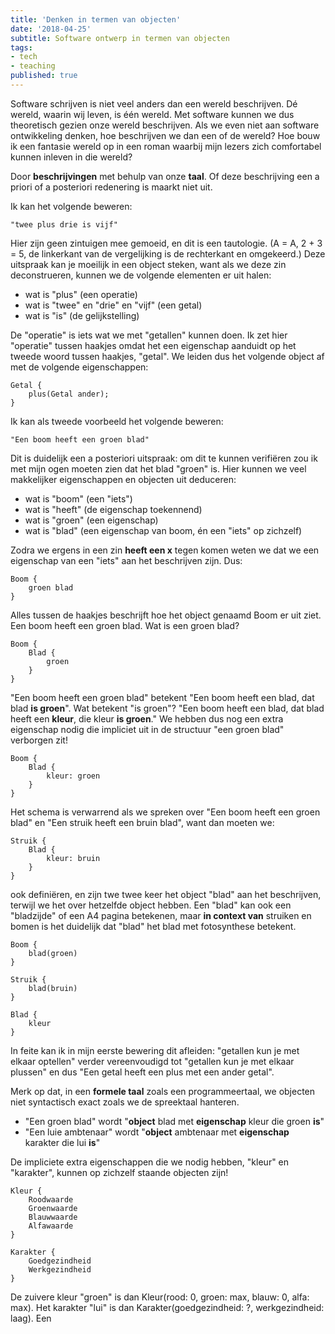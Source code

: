```yaml
---
title: 'Denken in termen van objecten'
date: '2018-04-25'
subtitle: Software ontwerp in termen van objecten
tags:
- tech
- teaching
published: true
---
```


Software schrijven is niet veel anders dan een wereld beschrijven. Dé wereld, waarin wij leven, is één wereld. Met software kunnen we dus theoretisch gezien onze wereld beschrijven. Als we even niet aan software ontwikkeling denken, hoe beschrijven we dan een of de wereld? Hoe bouw ik een fantasie wereld op in een roman waarbij mijn lezers zich comfortabel kunnen inleven in die wereld? 

Door **beschrijvingen** met behulp van onze **taal**. Of deze beschrijving een a priori of a posteriori redenering is maarkt niet uit. 

Ik kan het volgende beweren:

	"twee plus drie is vijf" 

Hier zijn geen zintuigen mee gemoeid, en dit is een tautologie. (A = A, 2 + 3 = 5, de linkerkant van de vergelijking is de rechterkant en omgekeerd.) 
Deze uitspraak kan je moeilijk in een object steken, want als we deze zin deconstrueren, kunnen we de volgende elementen er uit halen:

- wat is "plus" (een operatie)
- wat is "twee" en "drie" en "vijf" (een getal)
- wat is "is" (de gelijkstelling)

De "operatie" is iets wat we met "getallen" kunnen doen. Ik zet hier "operatie" tussen haakjes omdat het een eigenschap aanduidt op het tweede woord tussen haakjes, "getal". We leiden dus het volgende object af met de volgende eigenschappen:

	Getal {
		plus(Getal ander);
	}

Ik kan als tweede voorbeeld het volgende beweren:

	"Een boom heeft een groen blad"

Dit is duidelijk een a posteriori uitspraak: om dit te kunnen verifiëren zou ik met mijn ogen moeten zien dat het blad "groen" is. 
Hier kunnen we veel makkelijker eigenschappen en objecten uit deduceren:

- wat is "boom" (een "iets")
- wat is "heeft" (de eigenschap toekennend)
- wat is "groen" (een eigenschap)
- wat is "blad" (een eigenschap van boom, én een "iets" op zichzelf)

Zodra we ergens in een zin **heeft een x** tegen komen weten we dat we een eigenschap van een "iets" aan het beschrijven zijn. Dus:

	Boom {
		groen blad
	}

Alles tussen de haakjes beschrijft hoe het object genaamd Boom er uit ziet. Een boom heeft een groen blad. Wat is een groen blad?

	Boom {
		Blad {
			groen
		}
	}

"Een boom heeft een groen blad" betekent "Een boom heeft een blad, dat blad **is groen**". Wat betekent "is groen"? "Een boom heeft een blad, dat blad heeft een **kleur**, die kleur **is groen**." We hebben dus nog een extra eigenschap nodig die impliciet uit in de structuur "een groen blad" verborgen zit! 

	Boom {
		Blad {
			kleur: groen
		}
	}

Het schema is verwarrend als we spreken over "Een boom heeft een groen blad" en "Een struik heeft een bruin blad", want dan moeten we:

	Struik {
		Blad {
			kleur: bruin
		}
	}

ook definiëren, en zijn twe twee keer het object "blad" aan het beschrijven, terwijl we het over hetzelfde object hebben. Een "blad" kan ook een "bladzijde" of een A4 pagina betekenen, maar **in context van** struiken en bomen is het duidelijk dat "blad" het blad met fotosynthese betekent. 

	Boom {
		blad(groen)
	}

	Struik {
		blad(bruin)
	}

	Blad {
		kleur
	}

In feite kan ik in mijn eerste bewering dit afleiden: "getallen kun je met elkaar optellen" verder vereenvoudigd tot "getallen kun je met elkaar plussen" en dus "Een getal heeft een plus met een ander getal". 

Merk op dat, in een **formele taal** zoals een programmeertaal, we objecten niet syntactisch exact zoals we de spreektaal hanteren. 

- "Een groen blad" wordt "**object** blad met **eigenschap** kleur die groen **is**"
- "Een luie ambtenaar" wordt "**object** ambtenaar met **eigenschap** karakter die lui **is**"

De impliciete extra eigenschappen die we nodig hebben, "kleur" en "karakter", kunnen op zichzelf staande objecten zijn!

	Kleur {
		Roodwaarde
		Groenwaarde
		Blauwwaarde
		Alfawaarde
	}

	Karakter {
		Goedgezindheid
		Werkgezindheid
	}

De zuivere kleur "groen" is dan Kleur(rood: 0, groen: max, blauw: 0, alfa: max). Het karakter "lui" is dan Karakter(goedgezindheid: ?, werkgezindheid: laag). Een 